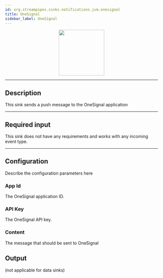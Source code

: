 ```yaml
---
id: org.streampipes.sinks.notifications.jvm.onesignal
title: OneSignal
sidebar_label: OneSignal
---
```




<p align="center"> 
    <img src="/img/pipeline-elements/org.streampipes.sinks.notifications.jvm.onesignal/icon.png" width="150px;" class="pe-image-documentation"/>
</p>

***

## Description

This sink sends a push message to the OneSignal application

***

## Required input

This sink does not have any requirements and works with any incoming event type.

***

## Configuration

Describe the configuration parameters here

### App Id

The OneSignal application ID.

### API Key

The OneSignal API key.

### Content

The message that should be sent to OneSignal

## Output

(not applicable for data sinks)
